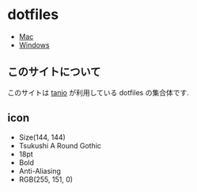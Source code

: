 # dotfiles

- [Mac](MAC.md)
- [Windows](WINDOWS.md)

## このサイトについて

このサイトは [tanjo](https://github.com/tanjo) が利用している dotfiles の集合体です.

## icon

- Size(144, 144)
- Tsukushi A Round Gothic
- 18pt
- Bold
- Anti-Aliasing
- RGB(255, 151, 0)

